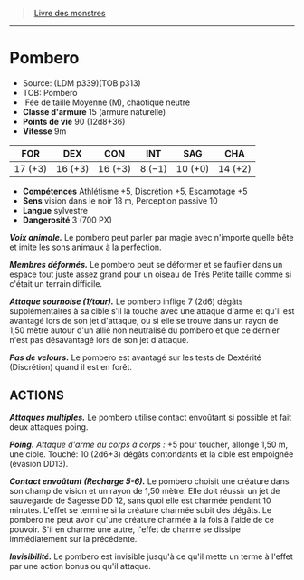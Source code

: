 ﻿> [Livre des monstres](tome_of_beasts_old.md)

---

# Pombero

- Source: (LDM p339)(TOB p313)
- TOB: Pombero
-  Fée de taille Moyenne (M), chaotique neutre
- **Classe d'armure** 15 (armure naturelle)
- **Points de vie** 90 (12d8+36)
- **Vitesse** 9m

|FOR|DEX|CON|INT|SAG|CHA|
|---|---|---|---|---|---|
|17 (+3)|16 (+3)|16 (+3)|8 (−1)|10 (+0)|14 (+2)|

- **Compétences** Athlétisme +5, Discrétion +5, Escamotage +5
- **Sens** vision dans le noir 18 m, Perception passive 10
- **Langue** sylvestre
- **Dangerosité** 3 (700 PX)

**_Voix animale._** Le pombero peut parler par magie avec n'importe quelle bête et imite les sons animaux à la perfection.

**_Membres déformés._** Le pombero peut se déformer et se faufiler dans un espace tout juste assez grand pour un oiseau de Très Petite taille comme si c'était un terrain difficile.

**_Attaque sournoise (1/tour)._** Le pombero inflige 7 (2d6) dégâts supplémentaires à sa cible s'il la touche avec une attaque d'arme et qu'il est avantagé lors de son jet d'attaque, ou si elle se trouve dans un rayon de 1,50 mètre autour d'un allié non neutralisé du pombero et que ce dernier n'est pas désavantagé lors de son jet d'attaque.

**_Pas de velours._** Le pombero est avantagé sur les tests de Dextérité (Discrétion) quand il est en forêt.

## ACTIONS

**_Attaques multiples._** Le pombero utilise contact envoûtant si possible et fait deux attaques poing.

**_Poing._** _Attaque d'arme au corps à corps :_ +5 pour toucher, allonge 1,50 m, une cible. Touché: 10 (2d6+3) dégâts contondants et la cible est empoignée (évasion DD13).

**_Contact envoûtant (Recharge 5-6)._** Le pombero choisit une créature dans son champ de vision et un rayon de 1,50 mètre. Elle doit réussir un jet de sauvegarde de Sagesse DD 12, sans quoi elle est charmée pendant 10 minutes. L'effet se termine si la créature charmée subit des dégâts. Le pombero ne peut avoir qu'une créature charmée à la fois à l'aide de ce pouvoir. S'il en charme une autre, l'effet de charme se dissipe immédiatement sur la précédente.

**_Invisibilité._** Le pombero est invisible jusqu'à ce qu'il mette un terme à l'effet par une action bonus ou qu'il attaque.

